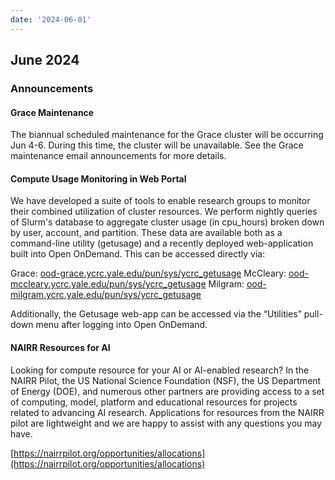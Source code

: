 ```yaml
---
date: '2024-06-01'
---
```


## June 2024

### Announcements

#### Grace Maintenance

The biannual scheduled maintenance for the Grace cluster will be occurring Jun 4-6. During this time, the cluster will be unavailable. See the Grace maintenance email announcements for more details. 


#### Compute Usage Monitoring in Web Portal

We have developed a suite of tools to enable research groups to monitor their combined utilization of cluster resources. We perform nightly queries of Slurm's database to aggregate cluster usage (in cpu_hours) broken down by user, account, and partition. These data are available both as a command-line utility (getusage) and a recently deployed web-application built into Open OnDemand. This can be accessed directly via:

Grace: [ood-grace.ycrc.yale.edu/pun/sys/ycrc_getusage](ood-grace.ycrc.yale.edu/pun/sys/ycrc_getusage)
McCleary: [ood-mccleary.ycrc.yale.edu/pun/sys/ycrc_getusage](ood-mccleary.ycrc.yale.edu/pun/sys/ycrc_getusage)
Milgram: [ood-milgram.ycrc.yale.edu/pun/sys/ycrc_getusage](ood-milgram.ycrc.yale.edu/pun/sys/ycrc_getusage)

Additionally, the Getusage web-app can be accessed via the “Utilities” pull-down menu after logging into Open OnDemand.


#### NAIRR Resources for AI

Looking for compute resource for your AI or AI-enabled research? In the NAIRR Pilot, the US National Science Foundation (NSF), the US Department of Energy (DOE), and numerous other partners are providing access to a set of computing, model, platform and educational resources for projects related to advancing AI research. Applications for resources from the NAIRR pilot are lightweight and we are happy to assist with any questions you may have. 

[https://nairrpilot.org/opportunities/allocations](https://nairrpilot.org/opportunities/allocations)

